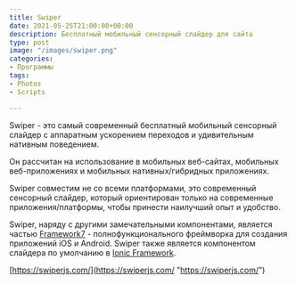 ```yaml
---
title: Swiper
date: 2021-05-25T21:00:00+00:00
description: Бесплатный мобильный сенсорный слайдер для сайта
type: post
image: "/images/swiper.png"
categories:
- Программы
tags:
- Photos
- Scripts

---
```

Swiper - это самый современный бесплатный мобильный сенсорный слайдер с аппаратным ускорением переходов и удивительным нативным поведением.

Он рассчитан на использование в мобильных веб-сайтах, мобильных веб-приложениях и мобильных нативных/гибридных приложениях.

Swiper совместим не со всеми платформами, это современный сенсорный слайдер, который ориентирован только на современные приложения/платформы, чтобы принести наилучший опыт и удобство.

Swiper, наряду с другими замечательными компонентами, является частью [Framework7](https://framework7.io/) - полнофункционального фреймворка для создания приложений iOS и Android. Swiper также является компонентом слайдера по умолчанию в [Ionic Framework](http://ionicframework.com/).

[https://swiperjs.com/](https://swiperjs.com/ "https://swiperjs.com/")